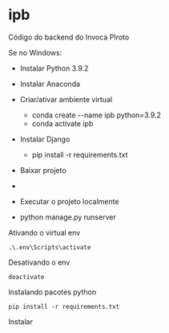 # ipb
Código do backend do Invoca PIroto

Se no Windows:

- Instalar Python 3.9.2
- Instalar Anaconda
- Criar/ativar ambiente virtual
  - conda create --name ipb python=3.9.2
  - conda activate ipb
- Instalar Django
  - pip install -r requirements.txt
- Baixar projeto
-

- Executar o projeto localmente
- python manage.py runserver

 Ativando o virtual env

 ```shell
.\.env\Scripts\activate
 ```

 Desativando o env

 ```shell
deactivate
 ```

 Instalando pacotes python

 ```shell
pip install -r requirements.txt
 ```

Instalar
